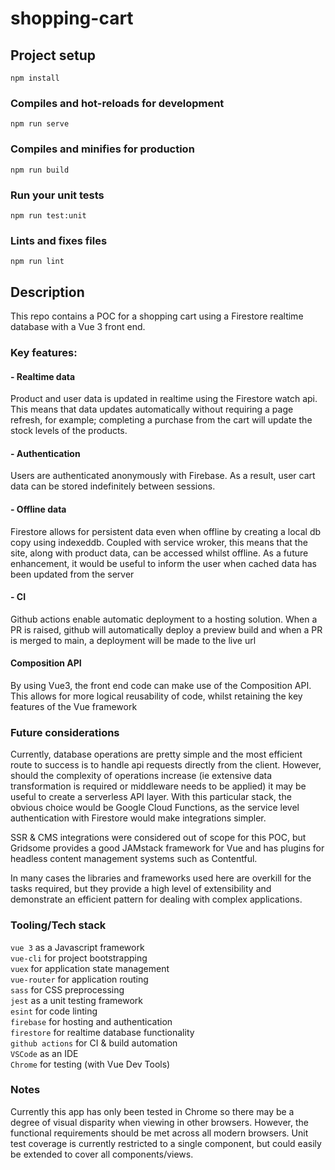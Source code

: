 # shopping-cart

## Project setup
```
npm install
```

### Compiles and hot-reloads for development
```
npm run serve
```

### Compiles and minifies for production
```
npm run build
```

### Run your unit tests
```
npm run test:unit
```

### Lints and fixes files
```
npm run lint
```

## Description
This repo contains a POC for a shopping cart using a Firestore realtime database with a Vue 3 front end.


### Key features:

#### - Realtime data
Product and user data is updated in realtime using the Firestore watch api. This means that data updates automatically without requiring a page refresh, for example; completing a purchase from the cart will update the stock levels of the products.

#### - Authentication
Users are authenticated anonymously with Firebase. As a result, user cart data can be stored indefinitely between sessions.

#### - Offline data
Firestore allows for persistent data even when offline by creating a local db copy using indexeddb. Coupled with service wroker, this means that the site, along with product data, can be accessed whilst offline. As a future enhancement, it would be useful to inform the user when cached data has been updated from the server

#### - CI
Github actions enable automatic deployment to a hosting solution. When a PR is raised, github will automatically deploy a preview build and when a PR is merged to main, a deployment will be made to the live url

#### Composition API
By using Vue3, the front end code can make use of the Composition API. This allows for more logical reusability of code, whilst retaining the key features of the Vue framework


### Future considerations
Currently, database operations are pretty simple and the most efficient route to success is to handle api requests directly from the client. However, should the complexity of operations increase (ie extensive data transformation is required or middleware needs to be applied) it may be useful to create a serverless API layer. With this particular stack, the obvious choice would be Google Cloud Functions, as the service level authentication with Firestore would make integrations simpler.

SSR & CMS integrations were considered out of scope for this POC, but Gridsome provides a good JAMstack framework for Vue and has plugins for headless content management systems such as Contentful.

In many cases the libraries and frameworks used here are overkill for the tasks required, but they provide a high level of extensibility and demonstrate an efficient pattern for dealing with complex applications.


### Tooling/Tech stack
`vue 3` as a Javascript framework\
`vue-cli` for project bootstrapping\
`vuex` for application state management\
`vue-router` for application routing\
`sass` for CSS preprocessing\
`jest` as a unit testing framework\
`esint` for code linting\
`firebase` for hosting and authentication\
`firestore` for realtime database functionality\
`github actions` for CI & build automation\
`VSCode` as an IDE\
`Chrome` for testing (with Vue Dev Tools)

### Notes
Currently this app has only been tested in Chrome so there may be a degree of visual disparity when viewing in other browsers. However, the functional requirements should be met across all modern browsers. Unit test coverage is currently restricted to a single component, but could easily be extended to cover all components/views.
